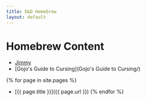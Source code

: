 ```yaml
---
title: D&D Homebrew
layout: default
---
```


# Homebrew Content

- [Jimmy](Jimmy/)
- [Gojo's Guide to Cursing](Gojo's Guide to Cursing/)

{% for page in site.pages %}
- [{{ page.title }}]({{ page.url }})
{% endfor %}